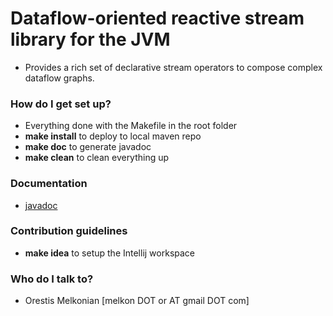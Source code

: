 # Dataflow-oriented reactive stream library for the JVM #

* Provides a rich set of declarative stream operators to compose complex dataflow graphs.

### How do I get set up? ###

* Everything done with the Makefile in the root folder
* **make install** to deploy to local maven repo
* **make doc** to generate javadoc
* **make clean** to clean everything up

### Documentation ###

* [javadoc](http://rhea-flow.github.io/rhea-core/javadoc/index.html)

### Contribution guidelines ###

* **make idea** to setup the Intellij workspace

### Who do I talk to? ###

* Orestis Melkonian [melkon DOT or AT gmail DOT com]
